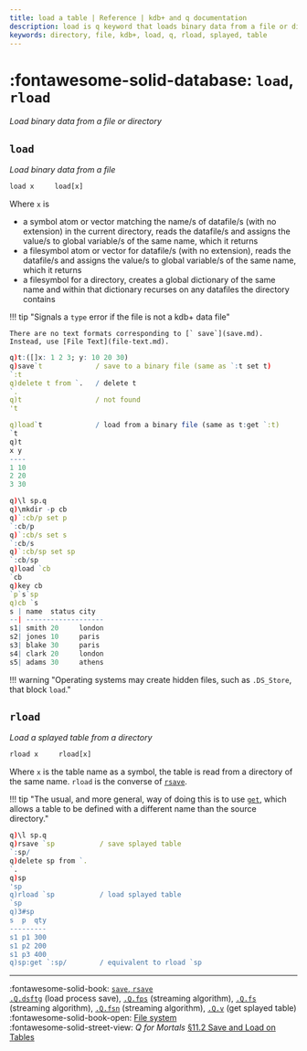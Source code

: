 ```yaml
---
title: load a table | Reference | kdb+ and q documentation
description: load is q keyword that loads binary data from a file or directory.
keywords: directory, file, kdb+, load, q, rload, splayed, table
---
```

# :fontawesome-solid-database: `load`, `rload`

_Load binary data from a file or directory_




## `load`

_Load binary data from a file_

```txt
load x     load[x]
```

Where `x` is 

-   a symbol atom or vector matching the name/s of datafile/s (with no extension) in the current directory, reads the datafile/s and assigns the value/s to global variable/s of the same name, which it returns
-   a filesymbol atom or vector for datafile/s (with no extension), reads the datafile/s and assigns the value/s to global variable/s of the same name, which it returns
-   a filesymbol for a directory, creates a global dictionary of the same name and within that dictionary recurses on any datafiles the directory contains

!!! tip "Signals a `type` error if the file is not a kdb+ data file"

    There are no text formats corresponding to [` save`](save.md). Instead, use [File Text](file-text.md).


```q
q)t:([]x: 1 2 3; y: 10 20 30)
q)save`t             / save to a binary file (same as `:t set t)
`:t
q)delete t from `.   / delete t
`.
q)t                  / not found
't

q)load`t             / load from a binary file (same as t:get `:t)
`t
q)t
x y
----
1 10
2 20
3 30
```

```q
q)\l sp.q
q)\mkdir -p cb
q)`:cb/p set p
`:cb/p
q)`:cb/s set s
`:cb/s
q)`:cb/sp set sp
`:cb/sp
q)load `cb
`cb
q)key cb
`p`s`sp
q)cb `s
s | name  status city
--| -------------------
s1| smith 20     london
s2| jones 10     paris
s3| blake 30     paris
s4| clark 20     london
s5| adams 30     athens
```

!!! warning "Operating systems may create hidden files, such as `.DS_Store`, that block `load`."


## `rload`

_Load a splayed table from a directory_

```txt
rload x     rload[x]
```

Where `x` is the table name as a symbol, the table is read from a directory of the same name. `rload` is the converse of [`rsave`](save.md#rsave). 

!!! tip "The usual, and more general, way of doing this is to use [`get`](get.md), which allows a table to be defined with a different name than the source directory."

```q
q)\l sp.q
q)rsave `sp           / save splayed table
`:sp/
q)delete sp from `.
`.
q)sp
'sp
q)rload `sp           / load splayed table
`sp
q)3#sp
s  p  qty
---------
s1 p1 300
s1 p2 200
s1 p3 400
q)sp:get `:sp/        / equivalent to rload `sp
```

----
:fontawesome-solid-book: 
[`save`, `rsave`](save.md)  
[`.Q.dsftg`](dotq.md#qdsftg-load-process-save) (load process save), 
[`.Q.fps`](dotq.md#qfps-streaming-algorithm) (streaming algorithm), 
[`.Q.fs`](dotq.md#qfs-streaming-algorithm) (streaming algorithm), 
[`.Q.fsn`](dotq.md#qfsn-streaming-algorithm) (streaming algorithm), 
[`.Q.v`](dotq.md#qv-value) (get splayed table)
<br>
:fontawesome-solid-book-open:
[File system](../basics/files.md)
<br>
:fontawesome-solid-street-view:
_Q for Mortals_
[§11.2 Save and Load on Tables](/q4m3/11_IO/#112-save-and-load-on-tables)

